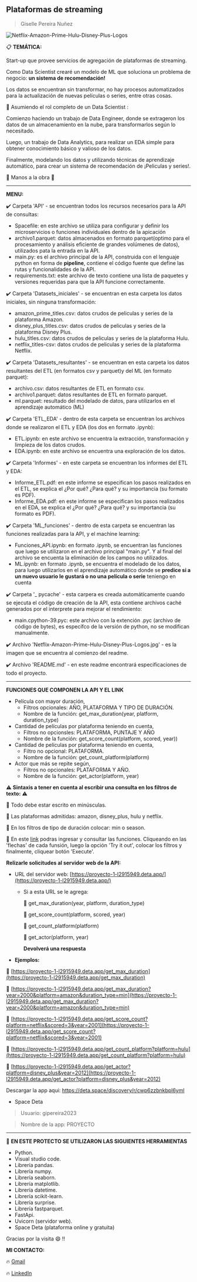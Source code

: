  ## **Plataformas de streaming**
>Giselle Pereira Nuñez

![Netflix-Amazon-Prime-Hulu-Disney-Plus-Logos](https://user-images.githubusercontent.com/108558805/220166602-27bce753-813d-4aec-af26-77c5e89cb28a.jpg)


:clipboard: **TEMÁTICA:**

Start-up que provee servicios de agregación de plataformas de streaming.
 
Como Data Scientist crearé un  modelo de ML que soluciona un problema de negocio: **un sistema de recomendación!**

Los datos se encuentran sin transformar, no hay procesos automatizados para la actualización de nuevas películas o series, entre otras cosas.

:round_pushpin: Asumiendo el rol completo de un Data Scientist :

Comienzo haciendo un trabajo de Data Engineer, donde se extrageron los datos de un almacenamiento en la nube, para transformarlos según lo necesitado.

Luego, un trabajo de Data Analytics, para realizar un EDA simple para obtener conocimiento básico y valioso de los datos.

Finalmente, modelando los datos y utilizando técnicas de aprendizaje automático, para crear un sistema de recomendación de ¡Peliculas y series!. 

:raised_hands: Manos a la obra :raised_hands:

-------------------------------------------------------------------------------------

**MENU:**

:heavy_check_mark: Carpeta 'API' - se encuentran todos los recursos necesarios para la API de consultas:
    
   - Spacefile: en este archivo se utiliza para configurar y definir los microservicios o funciones individuales dentro de la apicación
   - archivo1.parquet: datos almacenados en formato parquet(optimo para el procesamiento y análisis eficiente de grandes volúmenes de datos), utilizados pata la entrada en la API.
   - main.py: es el archivo principal de la API, construida con el lenguaje python en forma de **pipeline**, contiene el código fuente que define las rutas y funcionalidades de la API.
   - requirements.txt: este archivo de texto contiene una lista de paquetes y versiones requeridas para que la API funcione correctamente.

:heavy_check_mark: Carpeta 'Datasets_iniciales' - se encuentran en esta carpeta los datos iniciales, sin ninguna transformación:

   - amazon_prime_titles.csv: datos crudos de peliculas y series de la plataforma Amazon.
   - disney_plus_titles.csv: datos crudos de peliculas y series de la plataforma Disney Plus.
   - hulu_titles.csv: datos crudos de peliculas y series de la plataforma Hulu.
   - netflix_titles-csv: datos crudos de peliculas y series de la plataforma Netflix.

:heavy_check_mark: Carpeta 'Datasets_resultantes' - se encuentran en esta carpeta los datos resultantes del ETL (en formatos csv y parquet)y del ML (en formato parquet):

   - archivo.csv: datos resultantes de ETL en formato csv.
   - archivo1.parquet: datos resultantes de ETL en formato parquet.
   - ml.parquet: resultado del modelado de datos, para utilizarlos en el aprendizaje automático (ML)
    
:heavy_check_mark: Carpeta 'ETL_EDA' - dentro de esta carpeta se encuentran los archivos donde se realizaron el ETL y EDA (los dos en formato .ipynb):

   - ETL.ipynb: en este archivo se encuentra la extracción, transformación y limpieza de los datos crudos.
   - EDA.ipynb: en este archivo se encuentra una exploración de los datos.

:heavy_check_mark: Carpeta 'Informes' - en este carpeta se encuentran los informes del ETL y EDA:

   - Informe_ETL.pdf: en este informe se especifican los pasos realizados en el ETL, se explica el ¿Por qué? ¿Para qué? y su importancia (su formato es PDF).
   - Informe_EDA.pdf: en este informe se especifican los pasos realizados en el EDA, se explica el ¿Por qué? ¿Para qué? y su importancia (su formato es PDF).

:heavy_check_mark: Carpeta 'ML_funciones' - dentro de esta carpeta se encuentran las funciones realizadas para la API, y el machine learning:

   - Funciones_API.ipynb: en formato .ipynb, se encuentran las funciones que luego se utilizaron en el archivo principal "main.py". Y al final del archivo se encuenta la eliminación de los campos no utilizados.
   - ML.ipynb: en formato .ipynb, se encuentra el modelado de los datos, para luego utilizarlos en el aprendizaje automático donde se **predice si a un nuevo usuario le gustará o no una película o serie** teniengo en cuenta 

:heavy_check_mark: Carpeta '_ pycache' - esta carpera es creada automáticamente cuando se ejecuta el código de creación de la API, esta contiene archivos caché generados por el interprete para mejorar el rendimiento:

   - main.cpython-39.pyc: este archivo con la extención .pyc (archivo de código de bytes), es específco de la versión de python, no se modifican manualmente.

:heavy_check_mark: Archivo 'Netflix-Amazon-Prime-Hulu-Disney-Plus-Logos.jpg' - es la imagen que se encuentra al comienzo del readme.

:heavy_check_mark: Archivo 'README.md' - en este readme encontrará especificaciones de todo el proyecto.

-------------------------------------------------------------------------------------

**FUNCIONES QUE COMPONEN LA API Y EL LINK**
- Película con mayor duración,
     - Filtros opcionales: AÑO, PLATAFORMA Y TIPO DE DURACIÓN. 
     - Nombre de la función: get_max_duration(year, platform, duration_type)
- Cantidad de películas por plataforma teniendo en cuenta,
     -  Filtros no opcionsles: PLATAFORMA, PUNTAJE Y AÑO
     -  Nombre de la función: get_score_count(platform, scored, year))
- Cantidad de películas por plataforma teniendo en cuenta,
     - Filtro no opcional: PLATAFORMA.
     - Nombre de la función: get_count_platform(platform)
- Actor que más se repite según,
     - Filtros no opcionales: PLATAFORMA Y AÑO.
     - Nombre de la función: get_actor(platform, year)



:warning: **Sintaxis a tener en cuenta al escribir una consulta en los filtros de texto:** :warning:

:red_circle: Todo debe estar escrito en minúsculas.

:red_circle: Las plataformas admitidas: amazon, disney_plus, hulu y netflix.

:red_circle: En los filtros de tipo de duración colocar: min o season.


:link: En este [link](https://proyecto-1-l2915949.deta.app/docs) podras ingresar y consultar las funciones. Cliqueando en las 'flechas' de cada funsión, luego la opción 'Try it out', colocar los filtros y finalmente, cliquear botón 'Execute'.


**Relizarle solicitudes al servidor web de la API:**
- URL del servidor web: [https://proyecto-1-l2915949.deta.app/](https://proyecto-1-l2915949.deta.app/)
    - Si a esta URL se le agrega:
    
        :small_blue_diamond: get_max_duration(year, platform, duration_type) 
        
        :small_blue_diamond: get_score_count(platform, scored, year)
        
        :small_blue_diamond: get_count_platform(platform)
        
        :small_blue_diamond: get_actor(platform, year)
        
       **Devolverá una respuesta**
    
 - **Ejemplos:**
 
:link: [https://proyecto-1-l2915949.deta.app/get_max_duration](https://proyecto-1-l2915949.deta.app/get_max_duration)

:link: [https://proyecto-1-l2915949.deta.app/get_max_duration?year=2000&platform=amazon&duration_type=min](https://proyecto-1-l2915949.deta.app/get_max_duration?year=2000&platform=amazon&duration_type=min)

:link: [https://proyecto-1-l2915949.deta.app/get_score_count?platform=netflix&scored=3&year=2001](https://proyecto-1-l2915949.deta.app/get_score_count?platform=netflix&scored=3&year=2001)

:link: [https://proyecto-1-l2915949.deta.app/get_count_platform?platform=hulu](https://proyecto-1-l2915949.deta.app/get_count_platform?platform=hulu)

:link: [https://proyecto-1-l2915949.deta.app/get_actor?platform=disney_plus&year=2012](https://proyecto-1-l2915949.deta.app/get_actor?platform=disney_plus&year=2012)


Descargar la app aqui: https://deta.space/discovery/r/cwp6zzbnkbpl6yml
+ Space Deta
>Usuario: gipereira2023

>Nombre de la app: PROYECTO

-------------------------------------------------------------------------------------

:wrench: **EN ESTE PROTECTO SE UTILIZARON LAS SIGUIENTES HERRAMIENTAS**

- Python.
- Visual studio code.
- Librería pandas.
- Librería numpy.
- Librería seaborn.
- Librería matplotlib.
- Librería datetime.
- Librería scikit-learn.
- Librería surprise.
- Librería fastparquet.
- FastApi.
- Uvicorn (servidor web).
- Space Deta (plataforma online y gratuita)

Gracias por la visita :smile: :bangbang:

**MI CONTACTO:**

:fire: [Gmail](mailto:giseepereira2017@gmail.com)

:fire: [LinkedIn](https://www.linkedin.com/in/giselle-pereira-nu%C3%B1ez-011330168/)




